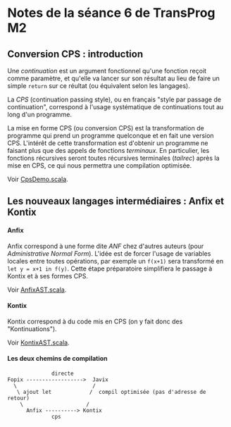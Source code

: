 Notes de la séance 6 de TransProg M2
====================================

## Conversion CPS : introduction

Une *continuation* est un argument fonctionnel qu'une fonction reçoit comme paramètre, et qu'elle va lancer sur son résultat au lieu de faire un simple `return` sur ce réultat (ou équivalent selon les langages).

La *CPS* (continuation passing style), ou en français "style par passage de continuation", correspond à l'usage systématique de continuations tout au long d'un programme.

La mise en forme CPS (ou conversion CPS) est la transformation de programme qui prend un programme quelconque et en fait une version CPS. L'intérêt de cette transformation est d'obtenir un programme ne faisant plus que des appels de fonctions *terminaux*.
En particulier, les fonctions récursives seront toutes récursives terminales (*tailrec*) après la mise en CPS, ce qui nous permettra une compilation optimisée.

Voir [CpsDemo.scala](CpsDemo.scala).

## Les nouveaux langages intermédiaires : Anfix et Kontix

#### Anfix

Anfix correspond à une forme dite *ANF* chez d'autres auteurs (pour *Administrative Normal Form*). L'idée est de forcer l'usage de variables locales entre toutes opérations, par exemple un `f(x+1)` sera transformé en `let y = x+1 in f(y)`.
Cette étape préparatoire simplifiera le passage à Kontix et à ses formes CPS.

Voir [AnfixAST.scala](../src/main/scala/trac/anfix/AnfixAST.scala).

#### Kontix

Kontix correspond à du code mis en CPS (on y fait donc des "Kontinuations").

Voir [KontixAST.scala](../src/main/scala/trac/kontix/KontixAST.scala).


#### Les deux chemins de compilation

```
              directe
Fopix ------------------>  Javix
  \                        /
   \ ajout let            /  compil optimisée (pas d'adresse de retour)
    \                    /
      Anfix ----------> Kontix
              cps
```
